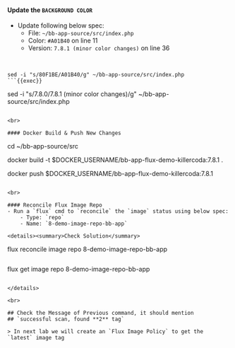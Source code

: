 #### Update the `BACKGROUND COLOR`
- Update following below spec:
    - File: `~/bb-app-source/src/index.php`
    - Color: `#A01B40` on line 11
    - Version: `7.8.1 (minor color changes)` on line 36

<br>

```
sed -i "s/80F1BE/A01B40/g" ~/bb-app-source/src/index.php
```{{exec}}

```
sed -i "s/7.8.0/7.8.1 (minor color changes)/g" ~/bb-app-source/src/index.php
```{{exec}}

<br>

#### Docker Build & Push New Changes

```
cd ~/bb-app-source/src

docker build -t $DOCKER_USERNAME/bb-app-flux-demo-killercoda:7.8.1 .

docker push $DOCKER_USERNAME/bb-app-flux-demo-killercoda:7.8.1
```{{exec}}

<br>

#### Reconcile Flux Image Repo
- Run a `flux` cmd to `reconcile` the `image` status using below spec:
    - Type: `repo`
    - Name: `8-demo-image-repo-bb-app`

<details><summary>Check Solution</summary>

```
flux reconcile image repo 8-demo-image-repo-bb-app
```{{exec}}

```
flux get image repo 8-demo-image-repo-bb-app
```{{exec}}

</details>

<br>

## Check the Message of Previous command, it should mention
## `successful scan, found **2** tag`

> In next lab we will create an `Flux Image Policy` to get the `latest` image tag